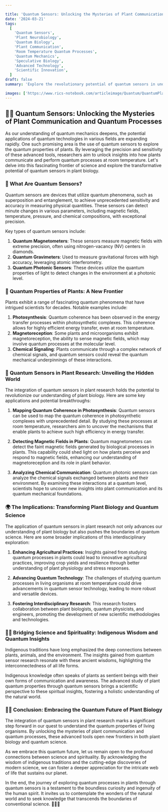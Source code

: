 ```yaml
---

title: 'Quantum Sensors: Unlocking the Mysteries of Plant Communication and Quantum Processes 🌱🔬✨'
date: '2024-03-21'
tags:
  [
    'Quantum Sensors',
    'Plant Neurobiology',
    'Quantum Biology',
    'Plant Communication',
    'Room Temperature Quantum Processes',
    'Quantum Mechanics',
    'Speculative Biology',
    'Advanced Technology',
    'Scientific Innovation',
  ]
draft: false
summary: 'Explore the revolutionary potential of quantum sensors in understanding the quantum properties of plants. Discover how these cutting-edge technologies could unveil the secrets of plant communication and quantum processes at room temperature, opening new frontiers in plant biology and quantum science. 🌿🔬✨'

images: ['https://www.rics-notebook.com/articleimage/Quantum/QuantumPlants.webp']
---
```


## 🌿🔬 Quantum Sensors: Unlocking the Mysteries of Plant Communication and Quantum Processes

As our understanding of quantum mechanics deepens, the potential applications of quantum technologies in various fields are expanding rapidly. One such promising area is the use of quantum sensors to explore the quantum properties of plants. By leveraging the precision and sensitivity of these advanced tools, researchers aim to unlock insights into how plants communicate and perform quantum processes at room temperature. Let's delve into this fascinating frontier of science and explore the transformative potential of quantum sensors in plant biology.

### 🔭 What Are Quantum Sensors?

Quantum sensors are devices that utilize quantum phenomena, such as superposition and entanglement, to achieve unprecedented sensitivity and accuracy in measuring physical quantities. These sensors can detect minute changes in various parameters, including magnetic fields, temperature, pressure, and chemical compositions, with exceptional precision.

Key types of quantum sensors include:

1. **Quantum Magnetometers**: These sensors measure magnetic fields with extreme precision, often using nitrogen-vacancy (NV) centers in diamonds.
2. **Quantum Gravimeters**: Used to measure gravitational forces with high accuracy, leveraging atomic interferometry.
3. **Quantum Photonic Sensors**: These devices utilize the quantum properties of light to detect changes in the environment at a photonic level.

### 🌱 Quantum Properties of Plants: A New Frontier

Plants exhibit a range of fascinating quantum phenomena that have intrigued scientists for decades. Notable examples include:

1. **Photosynthesis**: Quantum coherence has been observed in the energy transfer processes within photosynthetic complexes. This coherence allows for highly efficient energy transfer, even at room temperature.
2. **Magnetoreception**: Some plants and microorganisms exhibit magnetoreception, the ability to sense magnetic fields, which may involve quantum processes at the molecular level.
3. **Chemical Signaling**: Plants communicate through a complex network of chemical signals, and quantum sensors could reveal the quantum mechanical underpinnings of these interactions.

### 🔬 Quantum Sensors in Plant Research: Unveiling the Hidden World

The integration of quantum sensors in plant research holds the potential to revolutionize our understanding of plant biology. Here are some key applications and potential breakthroughs:

1. **Mapping Quantum Coherence in Photosynthesis**: Quantum sensors can be used to map the quantum coherence in photosynthetic complexes with unprecedented detail. By studying these processes at room temperature, researchers aim to uncover the mechanisms that enable plants to achieve such high efficiency in energy transfer.

2. **Detecting Magnetic Fields in Plants**: Quantum magnetometers can detect the faint magnetic fields generated by biological processes in plants. This capability could shed light on how plants perceive and respond to magnetic fields, enhancing our understanding of magnetoreception and its role in plant behavior.

3. **Analyzing Chemical Communication**: Quantum photonic sensors can analyze the chemical signals exchanged between plants and their environment. By examining these interactions at a quantum level, scientists hope to uncover new insights into plant communication and its quantum mechanical foundations.

### 🌍 The Implications: Transforming Plant Biology and Quantum Science

The application of quantum sensors in plant research not only advances our understanding of plant biology but also pushes the boundaries of quantum science. Here are some broader implications of this interdisciplinary exploration:

1. **Enhancing Agricultural Practices**: Insights gained from studying quantum processes in plants could lead to innovative agricultural practices, improving crop yields and resilience through better understanding of plant physiology and stress responses.

2. **Advancing Quantum Technology**: The challenges of studying quantum processes in living organisms at room temperature could drive advancements in quantum sensor technology, leading to more robust and versatile devices.

3. **Fostering Interdisciplinary Research**: This research fosters collaboration between plant biologists, quantum physicists, and engineers, promoting the development of new scientific methodologies and technologies.

### 🌿✨ Bridging Science and Spirituality: Indigenous Wisdom and Quantum Insights

Indigenous traditions have long emphasized the deep connections between plants, animals, and the environment. The insights gained from quantum sensor research resonate with these ancient wisdoms, highlighting the interconnectedness of all life forms.

Indigenous knowledge often speaks of plants as sentient beings with their own forms of communication and awareness. The advanced study of plant quantum properties through quantum sensors brings a scientific perspective to these spiritual insights, fostering a holistic understanding of the natural world.

### 🌱🔬 Conclusion: Embracing the Quantum Future of Plant Biology

The integration of quantum sensors in plant research marks a significant step forward in our quest to understand the quantum properties of living organisms. By unlocking the mysteries of plant communication and quantum processes, these advanced tools open new frontiers in both plant biology and quantum science.

As we embrace this quantum future, let us remain open to the profound connections between science and spirituality. By acknowledging the wisdom of indigenous traditions and the cutting-edge discoveries of modern science, we can foster a deeper appreciation for the intricate web of life that sustains our planet.

In the end, the journey of exploring quantum processes in plants through quantum sensors is a testament to the boundless curiosity and ingenuity of the human spirit. It invites us to contemplate the wonders of the natural world and to seek knowledge that transcends the boundaries of conventional science. 🌿🔬✨
